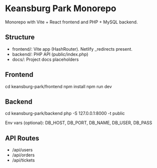﻿# Keansburg Park Monorepo

Monorepo with Vite + React frontend and PHP + MySQL backend.

## Structure
- frontend/: Vite app (HashRouter). Netlify _redirects present.
- backend/: PHP API (public/index.php)
- docs/: Project docs placeholders

## Frontend
cd keansburg-park/frontend
npm install
npm run dev

## Backend
cd keansburg-park/backend
php -S 127.0.0.1:8000 -t public

Env vars (optional): DB_HOST, DB_PORT, DB_NAME, DB_USER, DB_PASS

## API Routes
- /api/users
- /api/orders
- /api/tickets
